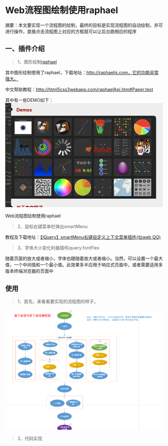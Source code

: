 # Web流程图绘制使用raphael

摘要：本文要实现一个流程图的绘制，最终的目标是实现流程图的自动绘制，并可进行操作，直接点击流程图上对应的方框就可以让后台跑相应的程序

## 一、插件介绍
>1、图形绘制[raphael](https://dmitrybaranovskiy.github.io/raphael/)

其中图形绘制使用了raphael，下载地址：http://raphaeljs.com，它的功能非常强大。

中文帮助教程：http://html5css3webapp.com/raphaelApi.htm#Paper.text

其中有一些DEMO如下：
![raphael](./20150914152953038.png)

Web流程图绘制使用raphael


>2、鼠标右键菜单栏弹出smartMenu

教程及下载地址：[【jQuery】smartMenu右键自定义上下文菜单插件(似web QQ)](http://justcode.ikeepstudying.com/2015/09/【jquery】smartmenu右键自定义上下文菜单插件似web-qq/)

>3、字体大小变化利器插件jquery.fontFlex

随着页面的放大或者缩小，字体也跟随着放大或者缩小。当然，可以设置一个最大值，一个中间值和一个最小值。此效果多半应用于响应式页面中，或者需要适用多版本终端浏览器的页面中

## 使用
>1、首先，来看看要实现的流程图的样子。

![raphael](./20150914145548285.png)

>2、代码实现